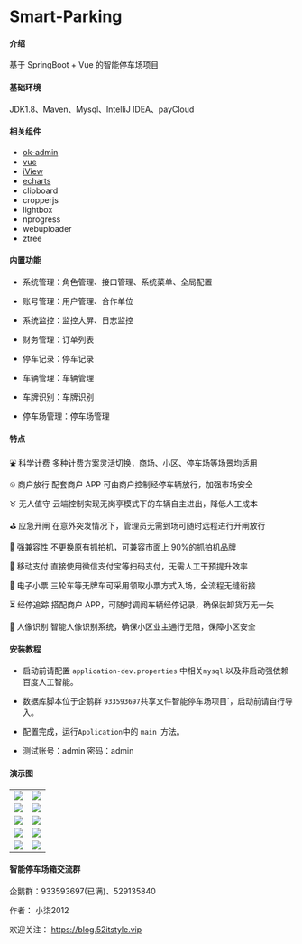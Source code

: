 # Smart-Parking

#### 介绍

基于 SpringBoot + Vue 的智能停车场项目

#### 基础环境

JDK1.8、Maven、Mysql、IntelliJ IDEA、payCloud

#### 相关组件

- [ok-admin](https://gitee.com/bobi1234/ok-admin)
- [vue](https://cn.vuejs.org/)
- [iView](http://v1.iviewui.com/)
- [echarts](https://echarts.apache.org/zh/index.html)
- clipboard
- cropperjs
- lightbox
- nprogress
- webuploader
- ztree

#### 内置功能

- 系统管理：角色管理、接口管理、系统菜单、全局配置

- 账号管理：用户管理、合作单位

- 系统监控：监控大屏、日志监控

- 财务管理：订单列表

- 停车记录：停车记录

- 车辆管理：车辆管理

- 车牌识别：车牌识别

- 停车场管理：停车场管理

#### 特点

⛲ 科学计费 多种计费方案灵活切换，商场、小区、停车场等场景均适用

⏲ 商户放行 配套商户 APP 可由商户控制经停车辆放行，加强市场安全

♉ 无人值守 云端控制实现无岗亭模式下的车辆自主进出，降低人工成本

⛳ 应急开闸 在意外突发情况下，管理员无需到场可随时远程进行开闸放行

🍓 强兼容性 不更换原有抓拍机，可兼容市面上 90%的抓拍机品牌

📱 移动支付 直接使用微信支付宝等扫码支付，无需人工干预提升效率

🎫 电子小票 三轮车等无牌车可采用领取小票方式入场，全流程无缝衔接

⏳ 经停追踪 搭配商户 APP，可随时调阅车辆经停记录，确保装卸货万无一失

🙋 人像识别 智能人像识别系统，确保小区业主通行无阻，保障小区安全


#### 安装教程

- 启动前请配置 `application-dev.properties` 中相关`mysql` 以及非启动强依赖百度人工智能。

- 数据库脚本位于企鹅群 `933593697`共享文件智能停车场项目`，启动前请自行导入。


- 配置完成，运行`Application`中的 `main `方法。

- 测试账号：admin 密码：admin


#### 演示图


<table>
    <tr>
        <td><img src="https://images.gitee.com/uploads/images/2021/0627/143152_4666a41a_87650.png"/></td>
        <td><img src="https://images.gitee.com/uploads/images/2021/0627/143228_2826d431_87650.png"/></td>
    </tr>
    <tr>
        <td><img src="https://images.gitee.com/uploads/images/2021/0627/143257_6dcf0f44_87650.png"/></td>
        <td><img src="https://images.gitee.com/uploads/images/2021/0627/143427_cf1d4c3f_87650.png"/></td>
    </tr>
    <tr>
        <td><img src="https://images.gitee.com/uploads/images/2021/0627/143450_688aef23_87650.png"/></td>
        <td><img src="https://images.gitee.com/uploads/images/2021/0627/143510_7737027f_87650.png"/></td>
    </tr>
	<tr>
        <td><img src="https://images.gitee.com/uploads/images/2021/0627/143532_e108417b_87650.png"/></td>
        <td><img src="https://images.gitee.com/uploads/images/2021/0627/143613_a65ca0da_87650.png"/></td>
    </tr>
    <tr>
        <td><img src="https://images.gitee.com/uploads/images/2021/0627/143701_9c521618_87650.png"/></td>
        <td><img src="https://images.gitee.com/uploads/images/2021/0627/143742_7c0baaf2_87650.png"/></td>
    </tr>

 </tr>

</table>

#### 智能停车场箱交流群

企鹅群：933593697(已满)、529135840


作者： 小柒2012

欢迎关注： https://blog.52itstyle.vip

